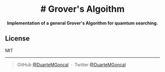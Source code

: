 <h1 align="center">
  # Grover's Algoithm
</h1>

<h4 align="center">Implementation of a general Grover's Algorithm for quamtum searching.</h4>

## License

MIT

---

> GitHub [@DuarteMGoncal](https://github.com/DuarteMGoncal) &nbsp;&middot;&nbsp;
> Twitter [@DuarteMGoncal](https://twitter.com/DuarteMGoncal)

